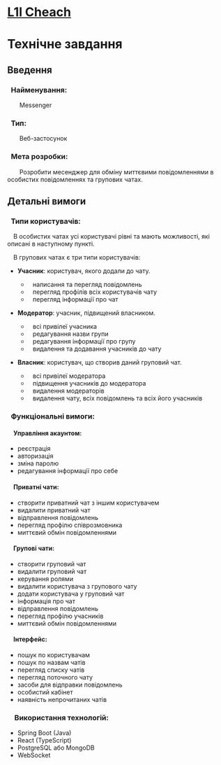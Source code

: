 # [L1l Cheach](https://github.com/d4tAloUh)

# Технічне завдання
## Введення

### &ensp;Найменування: 
&ensp;&ensp;&ensp;&ensp;Messenger

### &ensp;Тип:
&ensp;&ensp;&ensp;&ensp;Веб-застосунок

### &ensp;Мета розробки:
&ensp;&ensp;&ensp;&ensp;Розробити месенджер для обміну миттєвими повідомленнями в особистих повідомленнях та групових чатах.

## Детальні вимоги

### &ensp;Типи користувачів:
&ensp;&ensp;В особистих чатах усі користувачі рівні та мають можливості, які описані в наступному пункті.

&ensp;&ensp;В групових чатах є три типи користувачів:
* **Учасник**: користувач, якого додали до чату. 
  * &ensp; написання та перегляд повідомлень
  * &ensp; перегляд профілів всіх користувачів чату
  * &ensp; перегляд інформації про чат

* **Модератор**: учасник, підвищений власником.
  * &ensp; всі привілеї учасника
  * &ensp; редагування назви групи
  * &ensp; редагування інформації про групу 
  * &ensp; видалення та додавання учасників до чату

* **Власник**: користувач, що створив даний груповий чат.
  * &ensp; всі привілеї модератора
  * &ensp; підвищення учасників до модератора
  * &ensp; видалення модераторів
  * &ensp; видалення чату, всіх повідомлень та всіх його учасників 

### &ensp;Функціональні вимоги:
####     &ensp;&ensp;Управління акаунтом:
  * реєстрація
  * авторизація
  * зміна паролю
  * редагування інформації про себе
####    &ensp;&ensp;Приватні чати:
  * створити приватний чат з іншим користувачем
  * видалити приватний чат
  * відправлення повідомлень
  * перегляд профілю співрозмовника
  * миттєвий обмін повідомленнями
####    &ensp;&ensp;Групові чати:
  * створити груповий чат
  * видалити груповий чат
  * керування ролями
  * видалити користувача з групового чату
  * додати користувача у груповий чат
  * інформація про чат
  * відправлення повідомлень
  * перегляд профілю учасників
  * миттєвий обмін повідомленнями
####    &ensp;&ensp;Інтерфейс:
  * пошук по користувачам
  * пошук по назвам чатів
  * перегляд списку чатів
  * перегляд поточного чату
  * засоби для відправки повідомлень
  * особистий кабінет
  * наявність непрочитаних чатів

### &ensp;&ensp;Використання технологій:
  * Spring Boot (Java)
  * React (TypeScript)
  * PostgreSQL або MongoDB
  * WebSocket

